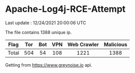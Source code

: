 
# Apache-Log4j-RCE-Attempt

Last update : 12/24/2021 20:00:06 UTC

The file contains 1388 unique ip.

| Flag | Tor | Bot | VPN | Web Crawler | Malicious |
| :-:  | :-: | :-: | :-: | :-:         | :-:       |
| Total| 504  | 54  | 108  | 1221          | 1388        |

Getting from https://www.greynoise.io api.